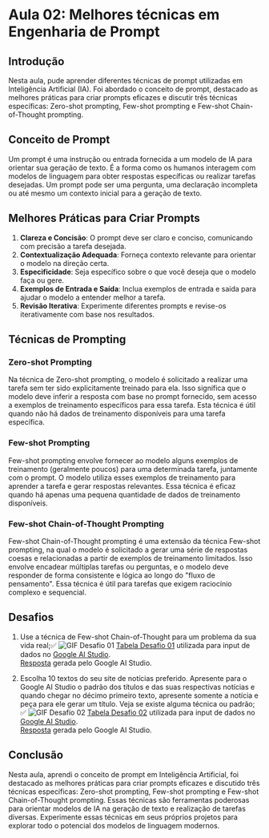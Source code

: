 # Aula 02: Melhores técnicas em Engenharia de Prompt

## Introdução

Nesta aula, pude aprender diferentes técnicas de prompt utilizadas em Inteligência Artificial (IA). Foi abordado o conceito de prompt, destacado as melhores práticas para criar prompts eficazes e discutir três técnicas específicas: Zero-shot prompting, Few-shot prompting e Few-shot Chain-of-Thought prompting.

## Conceito de Prompt

Um prompt é uma instrução ou entrada fornecida a um modelo de IA para orientar sua geração de texto. É a forma como os humanos interagem com modelos de linguagem para obter respostas específicas ou realizar tarefas desejadas. Um prompt pode ser uma pergunta, uma declaração incompleta ou até mesmo um contexto inicial para a geração de texto.

## Melhores Práticas para Criar Prompts

1. **Clareza e Concisão**: O prompt deve ser claro e conciso, comunicando com precisão a tarefa desejada.
2. **Contextualização Adequada**: Forneça contexto relevante para orientar o modelo na direção certa.
3. **Especificidade**: Seja específico sobre o que você deseja que o modelo faça ou gere.
4. **Exemplos de Entrada e Saída**: Inclua exemplos de entrada e saída para ajudar o modelo a entender melhor a tarefa.
5. **Revisão Iterativa**: Experimente diferentes prompts e revise-os iterativamente com base nos resultados.

## Técnicas de Prompting

### Zero-shot Prompting

Na técnica de Zero-shot prompting, o modelo é solicitado a realizar uma tarefa sem ter sido explicitamente treinado para ela. Isso significa que o modelo deve inferir a resposta com base no prompt fornecido, sem acesso a exemplos de treinamento específicos para essa tarefa. Esta técnica é útil quando não há dados de treinamento disponíveis para uma tarefa específica.

### Few-shot Prompting

Few-shot prompting envolve fornecer ao modelo alguns exemplos de treinamento (geralmente poucos) para uma determinada tarefa, juntamente com o prompt. O modelo utiliza esses exemplos de treinamento para aprender a tarefa e gerar respostas relevantes. Essa técnica é eficaz quando há apenas uma pequena quantidade de dados de treinamento disponíveis.

### Few-shot Chain-of-Thought Prompting

Few-shot Chain-of-Thought prompting é uma extensão da técnica Few-shot prompting, na qual o modelo é solicitado a gerar uma série de respostas coesas e relacionadas a partir de exemplos de treinamento limitados. Isso envolve encadear múltiplas tarefas ou perguntas, e o modelo deve responder de forma consistente e lógica ao longo do "fluxo de pensamento". Essa técnica é útil para tarefas que exigem raciocínio complexo e sequencial.

## Desafios

1. Use a técnica de Few-shot Chain-of-Thought para um problema da sua vida real;✅
![GIF Desafio 01](assets/Desafio1.gif)
[Tabela Desafio 01](assets/Desafio1.csv) utilizada para input de dados no [Google AI Studio](https://aistudio.google.com/).  
[Resposta](assets/Desafio1.docx) gerada pelo Google AI Studio.

2. Escolha 10 textos do seu site de notícias preferido. Apresente para o Google AI Studio o padrão dos títulos e das suas respectivas notícias e quando chegar no décimo primeiro texto, apresente somente a notícia e peça para ele gerar um título. Veja se existe alguma técnica ou padrão; ✅
![GIF Desafio 02](assets/Desafio2.gif)
[Tabela Desafio 02](assets/Desafio2.csv) utilizada para input de dados no [Google AI Studio](https://aistudio.google.com/).  
[Resposta](assets/Desafio2.docx) gerada pelo Google AI Studio.

## Conclusão

Nesta aula, aprendi o conceito de prompt em Inteligência Artificial, foi destacado as melhores práticas para criar prompts eficazes e discutido três técnicas específicas: Zero-shot prompting, Few-shot prompting e Few-shot Chain-of-Thought prompting. Essas técnicas são ferramentas poderosas para orientar modelos de IA na geração de texto e realização de tarefas diversas. Experimente essas técnicas em seus próprios projetos para explorar todo o potencial dos modelos de linguagem modernos.
